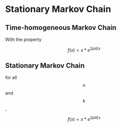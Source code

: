 # Stationary Markov Chain

## Time-homogeneous Markov Chain

With the property&#x20;

$$
f(x) = x * e^{2 pi i \xi x}
$$





## Stationary Markov Chain

for all $$n$$ and $$k$$,&#x20;

$$
f(x) = x * e^{2 pi i \xi x}
$$



